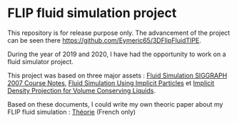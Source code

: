 # FLIP fluid simulation project

This repository is for release purpose only. The advancement of the project can be seen there https://github.com/Eymeric65/3DFlipFluidTIPE.

During the year of 2019 and 2020, I have had the opportunity to work on a fluid simulator project.

This project was based on three major assets : [Fluid Simulation SIGGRAPH 2007 Course Notes](DOCS/Ressources/Fluid_note.pdf), [Fluid Simulation Using Implicit Particles](DOCS/Ressources/Flip.pdf) et [Implicit Density Projection for Volume Conserving Liquids](DOCS/Ressources/Pressure.pdf).

Based on these documents, I could write my own theoric paper about my FLIP fluid simulation  : [Théorie](DOCS/theorie.pdf) (French only)
